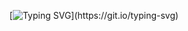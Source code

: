 <div align="center">

[![Typing SVG](https://readme-typing-svg.herokuapp.com/?color=blue&center=true&vCenter=true&lines=Hello!;My+name+is+Aminu+Barade!;Welcome%20to%20my%20Github%20Profile!)](https://git.io/typing-svg)
</div>

